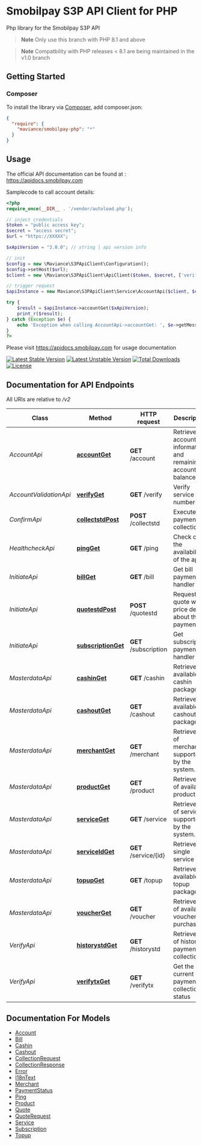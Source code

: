 # Smobilpay S3P API Client for PHP

Php library for the Smobilpay S3P API


> **Note**
> Only use this branch with PHP 8.1 and above

> **Note**
> Compatbility with PHP releases < 8.1 are being maintained in the v1.0 branch

## Getting Started

### Composer

To install the library via [Composer](https://getcomposer.org/), add composer.json:

```json
{
  "require": {
    "maviance/smobilpay-php": "*"
  }
}
```

## Usage

The official API documentation can be found at : https://apidocs.smobilpay.com

Samplecode to call account details:

```php
<?php
require_once(__DIR__ . '/vendor/autoload.php');

// inject credentials
$token = "public access key";
$secret = "access secret";
$url = "https://XXXXX";

$xApiVersion = "3.0.0"; // string | api version info

// init
$config = new \Maviance\S3PApiClient\Configuration();
$config->setHost($url);
$client = new \Maviance\S3PApiClient\ApiClient($token, $secret, ['verify' => false]);

// trigger request
$apiInstance = new Maviance\S3PApiClient\Service\AccountApi($client, $config);

try {
    $result = $apiInstance->accountGet($xApiVersion);
    print_r($result);
} catch (Exception $e) {
    echo 'Exception when calling AccountApi->accountGet: ', $e->getMessage(), PHP_EOL;
}
?>
```

Please visit https://apidocs.smobilpay.com for usage documentation

[![Latest Stable Version](https://poser.pugx.org/maviance/smobilpay-php/v/stable.svg)](https://packagist.org/packages/maviance/smobilpay-php) [![Latest Unstable Version](https://poser.pugx.org/maviance/smobilpay-php/v/unstable.svg)](https://packagist.org/packages/maviance/smobilpay-php) [![Total Downloads](https://poser.pugx.org/maviance/smobilpay-php/downloads.svg)](https://packagist.org/packages/maviance/smobilpay-php) [![License](https://poser.pugx.org/maviance/smobilpay-php/license.svg)](https://packagist.org/packages/maviance/smobilpay-php)


## Documentation for API Endpoints

All URIs are relative to */v2*

Class | Method | HTTP request | Description
------------ | ------------- | ------------- | -------------
*AccountApi* | [**accountGet**](docs/Api/AccountApi.md#accountget) | **GET** /account | Retrieve account information and remaining account balance
*AccountValidationApi* | [**verifyGet**](docs/Api/AccountValidationApi.md#verifyget) | **GET** /verify | Verify service number
*ConfirmApi* | [**collectstdPost**](docs/Api/ConfirmApi.md#collectstdpost) | **POST** /collectstd | Execute payment collection
*HealthcheckApi* | [**pingGet**](docs/Api/HealthcheckApi.md#pingget) | **GET** /ping | Check on the availability of the api
*InitiateApi* | [**billGet**](docs/Api/InitiateApi.md#billget) | **GET** /bill | Get bill payment handler
*InitiateApi* | [**quotestdPost**](docs/Api/InitiateApi.md#quotestdpost) | **POST** /quotestd | Request quote with price details about the payment
*InitiateApi* | [**subscriptionGet**](docs/Api/InitiateApi.md#subscriptionget) | **GET** /subscription | Get subscription payment handler
*MasterdataApi* | [**cashinGet**](docs/Api/MasterdataApi.md#cashinget) | **GET** /cashin | Retrieve available cashin packages
*MasterdataApi* | [**cashoutGet**](docs/Api/MasterdataApi.md#cashoutget) | **GET** /cashout | Retrieves available cashout packages
*MasterdataApi* | [**merchantGet**](docs/Api/MasterdataApi.md#merchantget) | **GET** /merchant | Retrieve list of merchants supported by the system.
*MasterdataApi* | [**productGet**](docs/Api/MasterdataApi.md#productget) | **GET** /product | Retrieve list of available products
*MasterdataApi* | [**serviceGet**](docs/Api/MasterdataApi.md#serviceget) | **GET** /service | Retrieve list of services supported by the system.
*MasterdataApi* | [**serviceIdGet**](docs/Api/MasterdataApi.md#serviceidget) | **GET** /service/{id} | Retrieve single service
*MasterdataApi* | [**topupGet**](docs/Api/MasterdataApi.md#topupget) | **GET** /topup | Retrieve available topup packages
*MasterdataApi* | [**voucherGet**](docs/Api/MasterdataApi.md#voucherget) | **GET** /voucher | Retrieve list of available vouchers to purchase
*VerifyApi* | [**historystdGet**](docs/Api/VerifyApi.md#historystdget) | **GET** /historystd | Retrieve list of historic payment collection.
*VerifyApi* | [**verifytxGet**](docs/Api/VerifyApi.md#verifytxget) | **GET** /verifytx | Get the current payment collection status

## Documentation For Models

 - [Account](docs/Model/Account.md)
 - [Bill](docs/Model/Bill.md)
 - [Cashin](docs/Model/Cashin.md)
 - [Cashout](docs/Model/Cashout.md)
 - [CollectionRequest](docs/Model/CollectionRequest.md)
 - [CollectionResponse](docs/Model/CollectionResponse.md)
 - [Error](docs/Model/Error.md)
 - [I18nText](docs/Model/I18nText.md)
 - [Merchant](docs/Model/Merchant.md)
 - [PaymentStatus](docs/Model/PaymentStatus.md)
 - [Ping](docs/Model/Ping.md)
 - [Product](docs/Model/Product.md)
 - [Quote](docs/Model/Quote.md)
 - [QuoteRequest](docs/Model/QuoteRequest.md)
 - [Service](docs/Model/Service.md)
 - [Subscription](docs/Model/Subscription.md)
 - [Topup](docs/Model/Topup.md)